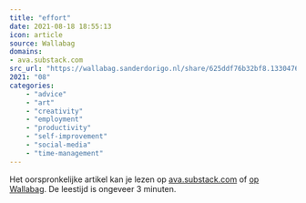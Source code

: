 ```yaml
---
title: "effort"
date: 2021-08-18 18:55:13
icon: article
source: Wallabag
domains:
- ava.substack.com
src_url: "https://wallabag.sanderdorigo.nl/share/625ddf76b32bf8.13304766"
2021: "08"
categories:
    - "advice"
    - "art"
    - "creativity"
    - "employment"
    - "productivity"
    - "self-improvement"
    - "social-media"
    - "time-management"
---
```

Het oorspronkelijke artikel kan je lezen op [ava.substack.com](https://ava.substack.com/p/effort) of [op Wallabag](https://wallabag.sanderdorigo.nl/share/625ddf76b32bf8.13304766). De leestijd is ongeveer 3 minuten.